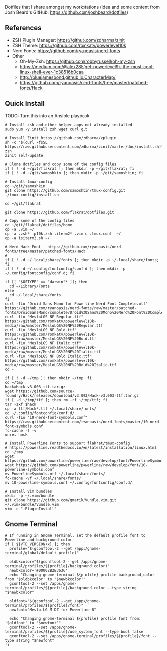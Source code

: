 Dotfiles that I share amongst my workstations (idea and some content from Josh Beard's GitHub: https://github.com/joshbeard/dotfiles)

## References
  - ZSH Plugin Manager: https://github.com/zdharma/zinit
  - ZSH Theme: https://github.com/romkatv/powerlevel10k
  - Nerd Fonts: https://github.com/ryanoasis/nerd-fonts
  - Other
    - Oh-My-Zsh: https://github.com/robbyrussell/oh-my-zsh
    - https://medium.com/@alex285/get-powerlevel9k-the-most-cool-linux-shell-ever-1c38516b0caa
    - http://bluejamesbond.github.io/CharacterMap/
    - https://github.com/ryanoasis/nerd-fonts/tree/master/patched-fonts/Hack

## Quick Install
TODO: Turn this into an Ansible playbook

```shell
# Install zsh and other helper apps not already installed
sudo yum -y install zsh wget curl git

# Install Zinit https://github.com/zdharma/zplugin
sh -c "$(curl -fsSL https://raw.githubusercontent.com/zdharma/zinit/master/doc/install.sh)"
zsh
zinit self-update

# Clone dotfiles and copy some of the config files
if [ ! -d ~/git/flakrat ]; then mkdir -p ~/git/flakrat; fi
if [ ! -d ~/git/samoshkin ]; then mkdir -p ~/git/samoshkin; fi

# Install tmux-config
cd ~/git/samoshkin
git clone https://github.com/samoshkin/tmux-config.git
./tmux-config/install.sh

cd ~/git/flakrat

git clone https://github.com/flakrat/dotfiles.git

# Copy some of the config files
cd ~/git/flakrat/dotfiles/home
cp -a .vim ~/
cp -a .zsh* .p10k.zsh .iterm2* .vimrc .tmux.conf  ~/
cp -a isiterm2.sh ~/

# Nerd Hack Font - https://github.com/ryanoasis/nerd-fonts/tree/master/patched-fonts/Hack
#
if [ ! -d ~/.local/share/fonts ]; then mkdir -p ~/.local/share/fonts; fi
if [ ! -d ~/.config/fontconfig/conf.d ]; then mkdir -p ~/.config/fontconfig/conf.d; fi

if [[ "$OSTYPE" == "darwin"* ]]; then
  cd ~/Library/Fonts
else
  cd ~/.local/share/fonts
fi
curl -fLo "Droid Sans Mono for Powerline Nerd Font Complete.otf" https://github.com/ryanoasis/nerd-fonts/raw/master/patched-fonts/DroidSansMono/complete/Droid%20Sans%20Mono%20Nerd%20Font%20Complete.otf
curl -fLo "MesloLGS NF Regular.ttf" https://github.com/romkatv/powerlevel10k-media/raw/master/MesloLGS%20NF%20Regular.ttf
curl -fLo "MesloLGS NF Bold.ttf" https://github.com/romkatv/powerlevel10k-media/raw/master/MesloLGS%20NF%20Bold.ttf
curl -fLo "MesloLGS NF Italic.ttf" https://github.com/romkatv/powerlevel10k-media/raw/master/MesloLGS%20NF%20Italic.ttf
curl -fLo "MesloLGS NF Bold Italic.ttf" https://github.com/romkatv/powerlevel10k-media/raw/master/MesloLGS%20NF%20Bold%20Italic.ttf
cd -

if [ ! -d ~/tmp ]; then mkdir ~/tmp; fi
cd ~/tmp
hack=Hack-v3.003-ttf.tar.gz
wget https://github.com/source-foundry/Hack/releases/download/v3.003/Hack-v3.003-ttf.tar.gz
if [ -d ~/tmp/ttf ]; then rm -rf ~/tmp/ttf; fi
tar -zxf $hack
cp -a ttf/Hack*.ttf ~/.local/share/fonts/
cd ~/.config/fontconfig/conf.d/
curl -fLo "10-nerd-font-symbols.conf" https://raw.githubusercontent.com/ryanoasis/nerd-fonts/master/10-nerd-font-symbols.conf
fc-cache -f -v
unset hack

# Install Powerline Fonts to support flakrat/tmux-config
# https://powerline.readthedocs.io/en/latest/installation/linux.html
cd ~/tmp
wget https://github.com/powerline/powerline/raw/develop/font/PowerlineSymbols.otf
wget https://github.com/powerline/powerline/raw/develop/font/10-powerline-symbols.conf
mv PowerlineSymbols.otf ~/.local/share/fonts/
fc-cache -vf ~/.local/share/fonts/
mv 10-powerline-symbols.conf ~/.config/fontconfig/conf.d/

# Install Vim bundles
mkdir -p ~/.vim/bundle
git clone https://github.com/gmarik/Vundle.vim.git ~/.vim/bundle/Vundle.vim
vim -c ":PluginInstall"
```

## Gnome Terminal
```shell
# If running in Gnome Terminal, set the default profile font to Powerline and background color
if [ ${VTE_VERSION+x} ]; then
  profile="$(gconftool-2 --get /apps/gnome-terminal/global/default_profile)"

  oldbkcolor="$(gconftool-2 --get /apps/gnome-terminal/profiles/${profile}/background_color)"
  newbkcolor='#00002B2B3636'
  echo "Changing gnome-terminal ${profile} profile background_color from '$oldbkcolor' to '$newbkcolor'"
  gconftool-2 --set /apps/gnome-terminal/profiles/${profile}/background_color --type string "$newbkcolor"

  oldfont="$(gconftool-2 --get /apps/gnome-terminal/profiles/${profile}/font)"
  newfont="Meslo LG M DZ for Powerline 8"

  echo "Changing gnome-terminal ${profile} profile font from: '$oldfont' to '$newfont'"
  gconftool-2 --set /apps/gnome-terminal/profiles/${profile}/use_system_font --type bool false
  gconftool-2 --set /apps/gnome-terminal/profiles/${profile}/font --type string "$newfont"
fi
```
